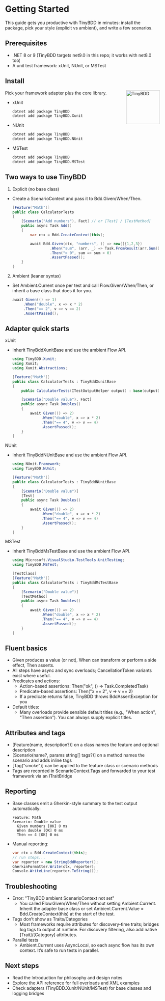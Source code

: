 # Getting Started


This guide gets you productive with TinyBDD in minutes: install the package, pick your style (explicit vs ambient), and write a few scenarios.

## Prerequisites
- .NET 8 or 9 (TinyBDD targets net9.0 in this repo; it works with net8.0 too)
- A unit test framework: xUnit, NUnit, or MSTest

## Install
<img src="~/images/tinyBDD.png" alt="TinyBDD" width="110" align="right" />

Pick your framework adapter plus the core library.
- xUnit
  ```bash
  dotnet add package TinyBDD
  dotnet add package TinyBDD.Xunit
  ```
- NUnit
  ```bash
  dotnet add package TinyBDD
  dotnet add package TinyBDD.NUnit
  ```
- MSTest
  ```bash
  dotnet add package TinyBDD
  dotnet add package TinyBDD.MSTest
  ```

## Two ways to use TinyBDD
1) Explicit (no base class)
- Create a ScenarioContext and pass it to Bdd.Given/When/Then.
  ```csharp
  [Feature("Math")]
  public class CalculatorTests
  {
      [Scenario("Add numbers"), Fact] // or [Test] / [TestMethod]
      public async Task Add()
      {
          var ctx = Bdd.CreateContext(this);

          await Bdd.Given(ctx, "numbers", () => new[]{1,2,3})
                   .When("sum", (arr, _) => Task.FromResult(arr.Sum()))
                   .Then("> 0", sum => sum > 0)
                   .AssertPassed();
      }
  }
  ```

2) Ambient (leaner syntax)
- Set Ambient.Current once per test and call Flow.Given/When/Then, or inherit a base class that does it for you.
  ```csharp
  await Given(() => 1)
       .When("double", x => x * 2)
       .Then("== 2", v => v == 2)
       .AssertPassed();
  ```

## Adapter quick starts
xUnit
- Inherit TinyBddXunitBase and use the ambient Flow API.
  ```csharp
  using TinyBDD.Xunit;
  using Xunit;
  using Xunit.Abstractions;

  [Feature("Math")]
  public class CalculatorTests : TinyBddXunitBase
  {
      public CalculatorTests(ITestOutputHelper output) : base(output) { }

      [Scenario("Double value"), Fact]
      public async Task Doubles()
      {
          await Given(() => 2)
               .When("double", x => x * 2)
               .Then("== 4", v => v == 4)
               .AssertPassed();
      }
  }
  ```

NUnit
- Inherit TinyBddNUnitBase and use the ambient Flow API.
  ```csharp
  using NUnit.Framework;
  using TinyBDD.NUnit;

  [Feature("Math")]
  public class CalculatorTests : TinyBddNUnitBase
  {
      [Scenario("Double value")]
      [Test]
      public async Task Doubles()
      {
          await Given(() => 2)
               .When("double", x => x * 2)
               .Then("== 4", v => v == 4)
               .AssertPassed();
      }
  }
  ```

MSTest
- Inherit TinyBddMsTestBase and use the ambient Flow API.
  ```csharp
  using Microsoft.VisualStudio.TestTools.UnitTesting;
  using TinyBDD.MSTest;

  [TestClass]
  [Feature("Math")]
  public class CalculatorTests : TinyBddMsTestBase
  {
      [Scenario("Double value")]
      [TestMethod]
      public async Task Doubles()
      {
          await Given(() => 2)
               .When("double", x => x * 2)
               .Then("== 4", v => v == 4)
               .AssertPassed();
      }
  }
  ```

## Fluent basics
- Given produces a value (or not), When can transform or perform a side effect, Then asserts.
- All steps have async and sync overloads; CancellationToken variants exist where useful.
- Predicates and actions:
  - Action-based assertions: Then("ok", () => Task.CompletedTask)
  - Predicate-based assertions: Then("x == 2", v => v == 2)
  - If a predicate returns false, TinyBDD throws BddAssertException for you
- Default titles:
  - Many overloads provide sensible default titles (e.g., "When action", "Then assertion"). You can always supply explicit titles.

## Attributes and tags
- [Feature(name, description?)] on a class names the feature and optional description
- [Scenario(name?, params string[] tags?)] on a method names the scenario and adds inline tags
- [Tag("smoke")] can be applied to the feature class or scenario methods
- Tags are recorded in ScenarioContext.Tags and forwarded to your test framework via an ITraitBridge

## Reporting
- Base classes emit a Gherkin-style summary to the test output automatically:
  ```
  Feature: Math
  Scenario: Double value
    Given numbers [OK] 0 ms
    When double [OK] 0 ms
    Then == 4 [OK] 0 ms
  ```
- Manual reporting:
  ```csharp
  var ctx = Bdd.CreateContext(this);
  // run steps...
  var reporter = new StringBddReporter();
  GherkinFormatter.Write(ctx, reporter);
  Console.WriteLine(reporter.ToString());
  ```

## Troubleshooting
- Error: "TinyBDD ambient ScenarioContext not set"
  - You called Flow.Given/When/Then without setting Ambient.Current. Inherit the adapter base class or set Ambient.Current.Value = Bdd.CreateContext(this) at the start of the test.
- Tags don’t show as Traits/Categories
  - Most frameworks require attributes for discovery-time traits; bridges log tags to output at runtime. For discovery filtering, also add native [Trait]/[Category] attributes.
- Parallel tests
  - Ambient.Current uses AsyncLocal, so each async flow has its own context. It’s safe to run tests in parallel.

## Next steps
- Read the Introduction for philosophy and design notes
- Explore the API reference for full overloads and XML examples
- Check adapters (TinyBDD.Xunit/NUnit/MSTest) for base classes and logging bridges
